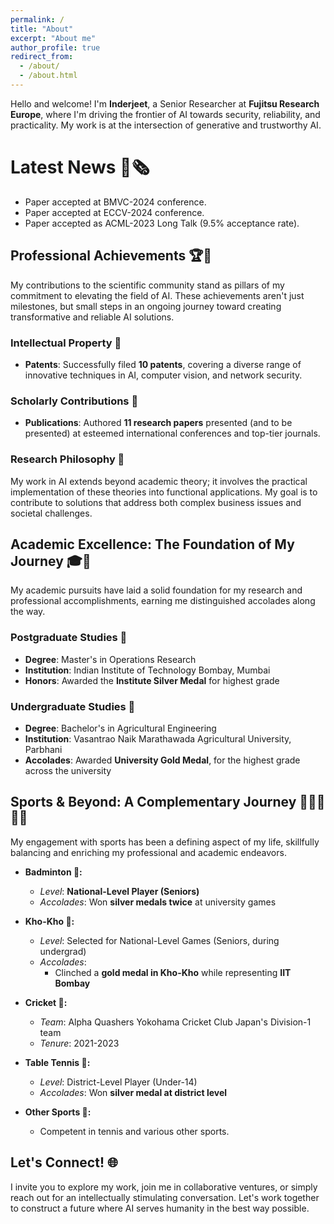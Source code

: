 ```yaml
---
permalink: /
title: "About"
excerpt: "About me"
author_profile: true
redirect_from: 
  - /about/
  - /about.html
---
```


Hello and welcome! I'm **Inderjeet**, a Senior Researcher at **Fujitsu Research Europe**, where I'm driving the frontier of AI towards security, reliability, and practicality. My work is at the intersection of generative and trustworthy AI.

# Latest News 📰🗞️
 - Paper accepted at BMVC-2024 conference.
 - Paper accepted at ECCV-2024 conference.
 - Paper accepted as ACML-2023 Long Talk (9.5% acceptance rate).

## Professional Achievements 🏆🔬

My contributions to the scientific community stand as pillars of my commitment to elevating the field of AI. These achievements aren't just milestones, but small steps in an ongoing journey toward creating transformative and reliable AI solutions.

### Intellectual Property 📑
- **Patents**: Successfully filed **10 patents**, covering a diverse range of innovative techniques in AI, computer vision, and network security.

### Scholarly Contributions 📝
- **Publications**: Authored **11 research papers** presented (and to be presented) at esteemed international conferences and top-tier journals.

### Research Philosophy 🤔
My work in AI extends beyond academic theory; it involves the practical implementation of these theories into functional applications. My goal is to contribute to solutions that address both complex business issues and societal challenges.


## Academic Excellence: The Foundation of My Journey 🎓🏅

My academic pursuits have laid a solid foundation for my research and professional accomplishments, earning me distinguished accolades along the way.

### Postgraduate Studies 📘
- **Degree**: Master's in Operations Research
- **Institution**: Indian Institute of Technology Bombay, Mumbai
- **Honors**: Awarded the **Institute Silver Medal** for highest grade

### Undergraduate Studies 📙
- **Degree**: Bachelor's in Agricultural Engineering
- **Institution**: Vasantrao Naik Marathawada Agricultural University, Parbhani
- **Accolades**: Awarded **University Gold Medal**, for the highest grade across the university


## Sports & Beyond: A Complementary Journey 🏸🥇🏏🏓🎾

My engagement with sports has been a defining aspect of my life, skillfully balancing and enriching my professional and academic endeavors. 

- **Badminton 🏸:** 
  - *Level*: **National-Level Player (Seniors)**
  - *Accolades*: Won **silver medals twice** at university games
  
- **Kho-Kho 🏃:**
  - *Level*: Selected for National-Level Games (Seniors, during undergrad)
  - *Accolades*: 
    - Clinched a **gold medal in Kho-Kho** while representing **IIT Bombay**

- **Cricket 🏏:**
  - *Team*: Alpha Quashers Yokohama Cricket Club Japan's Division-1 team
  - *Tenure*: 2021-2023

- **Table Tennis 🏓:**
  - *Level*: District-Level Player (Under-14)
  - *Accolades*: Won **silver medal at district level**

- **Other Sports 🎾:**
  - Competent in tennis and various other sports.

## Let's Connect! 🌐

I invite you to explore my work, join me in collaborative ventures, or simply reach out for an intellectually stimulating conversation. Let's work together to construct a future where AI serves humanity in the best way possible.
